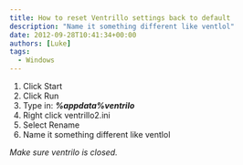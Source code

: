 ```yaml
---
title: How to reset Ventrillo settings back to default
description: "Name it something different like ventlol"
date: 2012-09-28T10:41:34+00:00
authors: [Luke]
tags:
  - Windows
---
```

  1. Click Start
  2. Click Run
  3. Type in: **_%appdata%ventrilo_**
  4. Right click ventrillo2.ini
  5. Select Rename
  6. Name it something different like ventlol

_Make sure ventrilo is closed._

&nbsp;